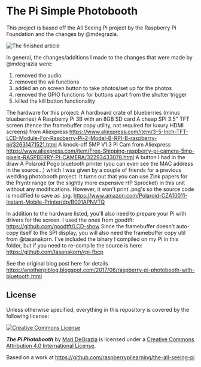 # The Pi Simple Photobooth

This project is based off the All Seeing Pi project by the Raspberry Pi Foundation and the changes by @mdegrazia.

![The finished article](https://github.com/pingud98/simplebooth/raw/master/IMG_20180828_092642.jpg)

In general, the changes/additions I made to the changes that were made by @mdegrazia were:

1) removed the audio
2) removed the wii functions
3) added an on screen button to take photos/set up for the photos
4) removed the GPIO functions for buttons apart from the shutter trigger
5) killed the kill button functionality

The hardware for this project:
A hardboard crate of blueberries (minus blueberries)
A Raspberry Pi 3B with an 8GB SD card
A cheap SPI 3.5" TFT screen (hence the framebuffer copy utility, not required for luxury HDMI screens) from Aliexpress
https://www.aliexpress.com/item/3-5-Inch-TFT-LCD-Module-For-Raspberry-Pi-2-Model-B-RPI-B-raspberry-pi/32631471521.html
A knock-off 5MP V1.3 Pi Cam from Aliexpress
https://www.aliexpress.com/item/Free-Shipping-raspberry-pi-camera-5mp-pixels-RASPBERRY-PI-CAMERA/32293433078.html
A button I had in the draw
A Polaroid Pogo bluetooth printer (you can even see the MAC address in the source...) which I was given by a couple of friends for a previous wedding photobooth project. It turns out that you can use Zink papers for the Pryntr range (or the slightly more expensive HP Sprocket) in this unit without any modifications. However, it won't print .png's so the source code is modified to save as .jpg.
https://www.amazon.com/Polaroid-CZA10011-Instant-Mobile-Printer/dp/B001APNVTQ

In addition to the hardware listed, you'll also need to prepare your Pi with drivers for the screen. I used the ones from goodtft:
https://github.com/goodtft/LCD-show
Since the framebuffer doesn't auto-copy itself to the SPI display, you will also need the framebuffer copy util from @tasanakorn. I've included the binary I compiled on my Pi in this folder, but if you need to re-compile the source is here:
https://github.com/tasanakorn/rpi-fbcp



See the original blog post here for details https://anotherpiblog.blogspot.com/2017/06/raspberry-pi-photobooth-with-bluetooth.html
## License

Unless otherwise specified, everything in this repository is covered by the following license:

[![Creative Commons License](http://i.creativecommons.org/l/by-sa/4.0/88x31.png)](http://creativecommons.org/licenses/by-sa/4.0/)

***The Pi Photobooth*** by [Mari DeGrazia](http://anotherpiblog.blogspot.com/) is licensed under a [Creative Commons Attribution 4.0 International License](http://creativecommons.org/licenses/by-sa/4.0/).

Based on a work at https://github.com/raspberrypilearning/the-all-seeing-pi
